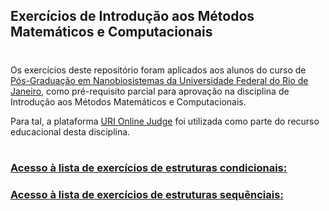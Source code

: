 ## Exercícios de Introdução aos Métodos Matemáticos e Computacionais
#
Os exercícios deste repositório foram aplicados aos alunos do curso de [Pós-Graduação em Nanobiosistemas da Universidade Federal do Rio de Janeiro](http://nanobio.caxias.ufrj.br/), como pré-requisito parcial para aprovação na disciplina de Introdução aos Métodos Matemáticos e Computacionais.

Para tal, a plataforma [URI Online Judge](https://www.urionlinejudge.com.br) foi utilizada como parte do recurso educacional desta disciplina.
#
### [Acesso à lista de exercícios de estruturas condicionais:](estrut_Condic/)
### [Acesso à lista de exercícios de estruturas sequênciais:](estrut_Sequen/)